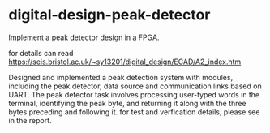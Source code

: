 # digital-design-peak-detector
Implement a peak detector design in a FPGA.

for details can read https://seis.bristol.ac.uk/~sy13201/digital_design/ECAD/A2_index.htm

Designed and implemented a peak detection system with modules, including the peak detector, data source and communication links based on UART. 
The peak detector task involves processing user-typed words in the terminal, identifying the peak byte, and returning it along with the three bytes preceding and following it. 
for test and verfication details, please see in the report.
